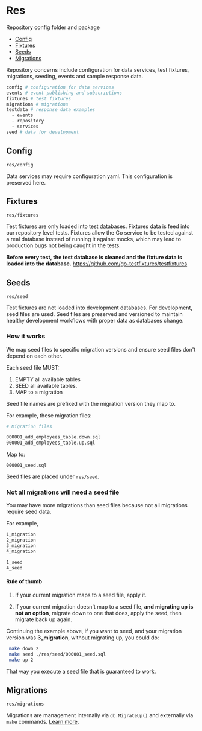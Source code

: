 # Res

Repository config folder and package

- [Config](#config)
- [Fixtures](#fixtures)
- [Seeds](#seeds)
- [Migrations](#migrations)

Repository concerns include configuration for data services, test fixtures, migrations, seeding, events and sample response data.

```bash
config # configuration for data services
events # event publishing and subscriptions
fixtures # test fixtures
migrations # migrations
testdata # response data examples
  - events
  - repository
  - services
seed # data for development
```

## Config

`res/config`

Data services may require configuration yaml. This configuration is preserved here.

## Fixtures

`res/fixtures`

Test fixtures are only loaded into test databases. Fixtures data is feed into our repository level tests. Fixtures allow 
the Go service to be tested against a real database instead of running it against mocks, which may lead to production bugs
not being caught in the tests.

__Before every test, the test database is cleaned and the fixture data is loaded into
the database.__ https://github.com/go-testfixtures/testfixtures

## Seeds

`res/seed`

Test fixtures are not loaded into development databases. For development, seed files are used. Seed files are preserved and
versioned to maintain healthy development workflows with proper data 
as databases change. 

### How it works

We map seed files to specific migration versions and ensure seed files don't depend on each other.

Each seed file MUST:

1) EMPTY all available tables
2) SEED all available tables.
3) MAP to a migration

Seed file names are prefixed with the migration version they map to.

For example, these migration files:
```bash
# Migration files

000001_add_employees_table.down.sql
000001_add_employees_table.up.sql
```
Map to:
```
000001_seed.sql
```
Seed files are placed under `res/seed`.

### Not all migrations will need a seed file

You may have more migrations than seed files because not all migrations require seed data.

For example,
```bash
1_migration 
2_migration
3_migration
4_migration

1_seed 
4_seed
```

#### Rule of thumb

1. If your current migration maps to a seed file, apply it.


2. If your current migration doesn't map to a seed file, __and migrating up is not an option__, migrate down to one that does, 
apply the seed, then migrate back up again.


Continuing the example above, if you want to seed, and your migration version was __3_migration__, without migrating up, you could do:

```bash
 make down 2
 make seed ./res/seed/000001_seed.sql
 make up 2
```

That way you execute a seed file that is guaranteed to work.

## Migrations

`res/migrations`

Migrations are management internally via `db.MigrateUp()` and externally via 
`make` commands. [Learn more](/README.md#migration-and-seeding).

